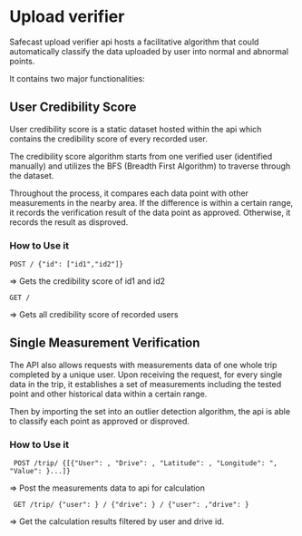 # Upload verifier

Safecast upload verifier api hosts a facilitative algorithm that could automatically classify the data uploaded by user into normal and abnormal points.


It contains two major functionalities:
## User Credibility Score
User credibility score is a static dataset hosted within the api which contains the credibility score of every recorded user.


The credibility score algorithm starts from one verified user (identified manually) 
and utilizes the BFS (Breadth First Algorithm) to traverse through the dataset. 


Throughout the process, it compares each data point with other
measurements in the nearby area. If the difference is within a certain range, it records the verification result of the data point as approved. 
Otherwise, it records the result as disproved.

### How to Use it
```POST / {"id": ["id1","id2"]}``` 

=> Gets the credibility score of id1 and id2

```GET / ```

=> Gets all credibility score of recorded users

## Single Measurement Verification
The API also allows requests with measurements data of one whole trip completed by a unique user. 
Upon receiving the request, for every single data in the trip, it establishes a set of measurements including the tested point and other historical data within a certain range.


Then by importing the set into an outlier detection algorithm, the api is able to classify each point as approved or disproved.

### How to Use it
``` POST /trip/ {[{"User": , "Drive": , "Latitude": , "Longitude": ", "Value": }...]}```

=> Post the measurements data to api for calculation

``` GET /trip/ {"user": } / {"drive": } / {"user": ,"drive": }```

=> Get the calculation results filtered by user and drive id.

